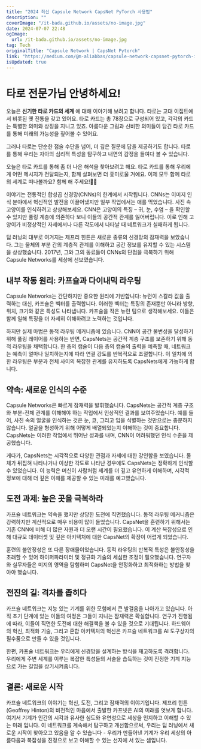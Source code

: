 ```yaml
---
title: "2024 최신 Capsule Network CapsNet PyTorch 사용법"
description: ""
coverImage: "/it-bada.github.io/assets/no-image.jpg"
date: 2024-07-07 22:48
ogImage: 
  url: /it-bada.github.io/assets/no-image.jpg
tag: Tech
originalTitle: "Capsule Network | CapsNet Pytorch"
link: "https://medium.com/@m-aliabbas/capsule-network-capsnet-pytorch-in-story-form-72a71cf89b55"
isUpdated: true
---
```






# 타로 전문가님 안녕하세요!

오늘은 **신기한 타로 카드의 세계** 에 대해 이야기해 보려고 합니다. 타로는 고대 이집트에서 비롯된 옛 전통을 갖고 있어요. 타로 카드는 총 78장으로 구성되어 있고, 각각의 카드는 특별한 의미와 상징을 지니고 있죠. 아름다운 그림과 신비한 의미들이 담긴 타로 카드를 통해 미래의 가능성을 짚어볼 수 있어요.

그러나 타로는 단순한 점술 수단을 넘어, 더 깊은 질문에 답을 제공하기도 합니다. 타로를 통해 우리는 자아의 심리적 특성을 탐구하고 내면의 감정을 들여다 볼 수 있습니다.

오늘은 타로 카드를 통해 좀 더 나은 해석을 찾아보려고 해요. 타로 카드를 통해 우리에게 어떤 메시지가 전달되는지, 함께 살펴보면 더 흥미로울 거예요. 이제 모두 함께 타로의 세계로 떠나볼까요? 함께 해 주세요!🔮✨

<div class="content-ad"></div>

이야기는 전통적인 합성곱 신경망(CNNs)의 한계에서 시작됩니다. CNNs는 이미지 인식 분야에서 혁신적인 발전을 이끌어냈지만 일부 작업에서는 애를 먹었습니다. 사진 속 고양이를 인식하려고 상상해보세요. CNN은 고양이의 특징 – 귀, 눈, 수염 – 을 확인할 수 있지만 풀링 계층에 의존하다 보니 이들의 공간적 관계를 잃어버립니다. 이로 인해 고양이가 비정상적인 자세에서나 다른 각도에서 나타날 때 네트워크가 실패하게 됩니다.

딥 러닝의 대부로 여겨지는 제프리 힌튼은 새로운 종류의 신경망의 잠재력을 보았습니다. 그는 물체의 부분 간의 계층적 관계를 이해하고 공간 정보를 유지할 수 있는 시스템을 상상했습니다. 2017년, 그와 그의 동료들이 CNNs의 단점을 극복하기 위해 Capsule Networks를 세상에 선보였습니다.

## 내부 작동 원리: 카프슐과 다이내믹 라우팅

Capsule Networks는 간단하지만 중요한 원리에 기반합니다: 뉴런이 스칼라 값을 출력하는 대신, 카프슐은 벡터를 출력합니다. 이러한 벡터는 특징의 존재뿐만 아니라 방향, 위치, 크기와 같은 특성도 나타냅니다. 카프슐을 작은 뉴런 팀으로 생각해보세요. 이들은 함께 일해 특징을 더 자세히 이해하려고 노력하는 것입니다.

<div class="content-ad"></div>

하지만 실제 마법은 동적 라우팅 메커니즘에 있습니다. CNN이 공간 불변성을 달성하기 위해 풀링 레이어를 사용하는 반면, CapsNets는 공간적 계층 구조를 보존하기 위해 동적 라우팅을 채택합니다. 한 층의 캡슐이 다음 층의 캡슐의 출력을 예측할 때, 네트워크는 예측이 얼마나 일치하는지에 따라 연결 강도를 반복적으로 조절합니다. 이 일치에 의한 라우팅은 부분과 전체 사이의 복잡한 관계를 유지하도록 CapsNets에게 가능하게 합니다.

## 약속: 새로운 인식의 수준

Capsule Networks은 빠르게 잠재력을 발휘했습니다. CapsNets는 공간적 계층 구조와 부분-전체 관계를 이해해야 하는 작업에서 인상적인 결과를 보여주었습니다. 예를 들어, 사진 속의 얼굴을 인식하는 것은 눈, 코, 그리고 입을 식별하는 것만으로는 충분하지 않습니다. 얼굴을 형성하기 위해 어떻게 배열되었는지 이해하는 것이 중요합니다. CapsNets는 이러한 작업에서 뛰어난 성과를 내며, CNN이 어려워했던 인식 수준을 제공했습니다.

게다가, CapsNets는 시각적으로 다양한 관점과 자세에 대한 강인함을 보였습니다. 물체가 뒤집혀 나타나거나 이상한 각도로 나타난 경우에도 CapsNets는 정확하게 인식할 수 있었습니다. 이 능력은 머신이 사람처럼 세계를 더 깊고 유연하게 이해하며, 시각적 정보에 대해 더 깊은 이해를 제공할 수 있는 미래를 예고했습니다.

<div class="content-ad"></div>

## 도전 과제: 높은 곳을 극복하라

카프슐 네트워크는 약속을 했지만 상당한 도전에 직면했습니다. 동적 라우팅 메커니즘은 강력하지만 계산적으로 매우 비용이 많이 들었습니다. CapsNet을 훈련하기 위해서는 기존 CNN에 비해 더 많은 자원과 더 오랜 시간이 필요했습니다. 이 계산 복잡성으로 인해 대규모 데이터셋 및 깊은 아키텍처에 대한 CapsNet의 확장이 어렵게 되었습니다.

훈련의 불안정성은 또 다른 장애물이었습니다. 동적 라우팅의 반복적 특성은 불안정성을 초래할 수 있어 하이퍼파라미터 및 정규화 기술의 세심한 조정이 필요했습니다. 연구자와 실무자들은 미지의 영역을 탐험하며 CapsNet을 안정화하고 최적화하는 방법을 찾아야 했습니다.

## 전진의 길: 격차를 좁히다

<div class="content-ad"></div>

카프슐 네트워크는 지능 있는 기계를 위한 모험에서 큰 발걸음을 나아가고 있습니다. 아직 초기 단계에 있는 이들의 여정은 그들이 지니는 잠재력은 확실합니다. 연구가 진행됨에 따라, 이들이 직면한 도전에 대한 해결책을 볼 수 있을 것으로 기대됩니다. 하드웨어의 혁신, 최적화 기술, 그리고 혼합 아키텍처의 혁신은 카프슐 네트워크를 AI 도구상자의 필수품으로 만들 수 있을 것입니다.

한편, 카프슐 네트워크는 우리에게 신경망을 설계하는 방식을 재고하도록 격려합니다. 우리에게 주변 세계를 이루는 복잡한 특성들의 서술을 습득하는 것이 진정한 기계 지능으로 가는 길임을 상기시켜줍니다.

## 결론: 새로운 시작

카프슐 네트워크의 이야기는 혁신, 도전, 그리고 잠재력의 이야기입니다. 제프리 힌튼(Geoffrey Hinton)의 비전적인 마음에서 출발한 카프넷은 AI의 미래를 엿보게 합니다. 여기서 기계가 인간의 시각과 유사한 심도와 유연성으로 세상을 인지하고 이해할 수 있는 미래 입니다. 이 네트워크를 계속해서 탐구하고 개선함으로써, 우리는 딥 러닝에서 새로운 시작이 찾아오고 있음을 알 수 있습니다 - 우리가 만들어낸 기계가 우리 세상의 아름다움과 복잡성을 진정으로 보고 이해할 수 있는 선지에 서 있는 셈입니다.